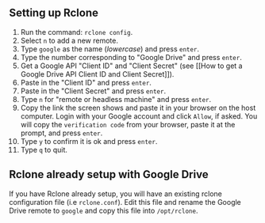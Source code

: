 ## Setting up Rclone

1. Run the command: `rclone config`. 
1. Select `n` to add a new remote. 
1. Type `google` as the name (_lowercase_) and press `enter`.
1. Type the number corresponding to "Google Drive" and press `enter`. 
1. Get a Google API "Client ID" and "Client Secret" (see [[How to get a Google Drive API Client ID and Client Secret]]).
1. Paste in the "Client ID" and press `enter`.
1. Paste in the "Client Secret" and press `enter`.
1. Type `n` for "remote or headless machine" and press `enter`.
1. Copy the link the screen shows and paste it in your browser on the host computer. Login with your Google account and click `Allow`, if asked. You will copy the `verification code` from your browser, paste it at the prompt, and press `enter`.
1. Type `y` to confirm it is ok and press `enter`. 
1. Type `q` to quit.


## Rclone already setup with Google Drive
If you have Rclone already setup, you will have an existing rclone configuration file (i.e `rclone.conf`). Edit this file and rename the Google Drive remote to `google` and copy this file into `/opt/rclone`.

